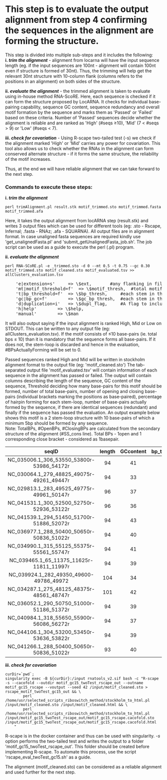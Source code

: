 # This step is to evaluate the output alignment from step 4 confirming the sequences in the alignment are forming the structure.

This step is divided into multiple sub-steps and it includes the following:  
**i. _trim the alignment_** - alignment from locarna will have the input sequence length (eg. if the input sequences are 100nt - alignment will contain 100nt even if structure is formed of 30nt). Thus, the trimming will help get the relevant 30nt structure with 10-column flank (columns refers to the positions in an alignment) on both sides of the structure.  

**ii.  _evaluate the alignment_** - the trimmed alignment is taken to evaluate using in-house method RNA-ScoRE. Here, each sequence is checked if it can form the structure proposed by LocARNA. It checks for individual base-pairing capability, sequence GC content, sequence redundancy and overall motif formation by the sequence and marks them as 'Passed' or 'Failed' based on these criteria. Number of 'Passed' sequences decide whether the alignment is reliable and are ranked as 'High' (#seqs ≥10), 'Mid' (7 < #seqs > 9) or 'Low' (#seqs < 7).  

**iii. _check for covariation_** - Using R-scape two-tailed test (-s) we check if the alignment marked 'High' or 'Mid' carries any power for covariation. This tool also allows us to check whether the RNAs in the alignment can form conserved alternate structure - if it forms the same structure, the reliability of the motif increases.  

Thus, at the end we will have reliable alignment that we can take forward to the next step.  

### Commands to execute these steps:
**i. _trim the alignment_**

	perl trimAlignment.pl result.stk motif_trimmed.sto motif_trimmed.fasta motif_trimmed.afa

Here, it takes the output alignment from locARNA step (result.stk) and writes 3 output files which can be used for different tools (eg: .sto - Rscape, Infernal; .fasta - RNAz; .afa - SQUARNA). All output files are in alignment format. In case unaligned fasta sequences are required kindly use 'get_unalignedFasta.pl' and 'submit_getUnalignedFasta_job.sh'. The job script can be used as a guide to execute the perl (.pl) program.

**ii. _evaluate the alignment_**

	perl RNA-SCoRE.pl -e _trimmed.sto -d 0 --mt 0.5 -t 0.75 --gc 0.30 motif_trimmed.sto motif_cleaned.sto motif_evaluated.tsv >> allClusters_evaluation.tsv

<pre>
	'e|extension=s'		=> \$ext, 		#any flanking in filename that should be replaced. mandatory to remove .sto from extension - to obtain clean output filename (Here, in this example '_trimmed.sto' from input filename (motif_trimmed.sto) has to be removed.
	'mt|motif_threshold=f'	=> \$motif_thresh, 	#total motif threshold [0.0-1.0] => set to 0.5 for evaluation/cleaning step (column labeled bp_threshold in output file)
	't|bp_threshold=f'	=> \$bp_thresh, 	#each stem in the motif should have x% of base-pairs [0.0-1.0] => set to 0.75 for evaluation/cleaning step. (column labeled HairpinBPs_per in output file)
	'gc|bp_gc=f'		=> \$gc_bp_thresh, 	#each stem in the motif should have x% of GC/CG base-pairs [0.0-1.0] -> set to 0.30
	'd|duplication=i'	=> \$dupl_flag,		#A flag to include duplications in the alignment and all the calculations: 0: duplications OFF - removes duplicationsand 1: duplications ON, retains duplications in the alignment
	'h|help'		=> \$help,
	'manual'		=> \$man
</pre>

It will also output saying if the input alignment is ranked High, Mid or Low on STDOUT. This can be written to any output file (eg: allClusters_evaluation.tsv). If the motif consists of ≤10 base-pairs (ie. total bps ≤ 10) than it is mandatory that the sequence forms all base-pairs. If it does not, the stem-loop is discarded and hence in the evaluation, #BPsActuallyForming will be set to 0.

Passed sequences ranked High and Mid will be written in stockholm alignment format to the output file (eg: 'motif_cleaned.sto')
The tab-separated output file 'motif_evaluated.tsv' will contain information of each sequence in the alignment has passed or failed. The output will contain columns describing the length of the sequence, GC content of the sequence, Threshold deciding how many base-pairs for this motif should be formed, number of total base-pairs, number of opening and closing base-pairs (individual brackets marking the positions as base-paired), percentage of hairpin forming for each stem-loop, number of base-pairs actually formed by the sequence, if there are identical sequences (redundant) and finally if the sequence has passed the evaluation. An output example below shows this motif is a 2 stem-loop structure with 10 base-pairs of which a minimum 5bp should be formed by any sequence.  
Note: TotalBPs, #OpenBPs, #ClosingBPs are calculated from the secondary structure of the alignment (#SS_cons line). Total BPs - 1open and 1 corresponding close bracket - considered as 1basepair. 

| seqID| length | GCcontent | bp_threshold | TotalBPs | #OpenBPs | #ClosingBPs | HairpinBPs_per | #BPsActuallyForming| RedundantRNAcandidates|Evaluation
|:-------------------------------------------:|:------:|:---------:|:------------:|:--------:|:--------:|:-----------:|:--------------:|:--------------------:|:-----------------------------------------:|:--------:|
| NC_035006.1_306_53550_53800r-53986_54172r|94|41|5|10|10|10|60.00,100.00,|5||Passed
| NC_030064.1_279_48825_49075r-49261_49447r|94|33|5|10|10|10|60.00,60.00,|0||Fail
| NC_029813.1_283_49525_49775r-49961_50147r|96|37|5|10|10|10|40.00,60.00,|0||Fail
| NC_041531.1_300_52500_52750r-52936_53122r|96|36|5|10|10|10|60.00,40.00,|0||Fail
| NC_041539.1_294_51450_51700r-51886_52072r|94|43|5|10|10|10|100.00,100.00,|10||Passed
| NC_036977.1_288_50400_50650r-50836_51022r|94|40|5|10|10|10|80.00,100.00,|9||Passed
| NC_034990.1_315_55125_55375r-55561_55747r|94|41|5|10|10|10|80.00,100.00,|9||Passed
| NC_039465.1_65_11375_11625r-11811_11997r|94|39|5|10|10|10|100.00,100.00,|10||Passed
| NC_039924.1_282_49350_49600-49786_49972|104|34|5|10|10|10|80.00,60.00,|4||Fail
| NC_034287.1_275_48125_48375r-48561_48747r|101|42|5|10|8|10|40.00,0.00,|0||Fail
| NC_036052.1_290_50750_51000r-51186_51372r|94|39|5|10|10|10|100.00,100.00,|10||Passed
| NC_040984.1_318_55650_55900r-56086_56272r|94|37|5|10|10|10|80.00,100.00,|9|NC_035566.1_301_52675_52925r-53111_53297r|Passed
| NC_044106.1_304_53200_53450r-53636_53822r|94|39|5|10|10|10|100.00,100.00,|10||Passed
| NC_041266.1_288_50400_50650r-50836_51022r|93|40|5|10|10|10|80.00,80.00,|8||Passed


**iii. _check for covariation_**

	curDir=`pwd`;
	singularity exec -B ${curDir}:/input rnatools_v2.sif bash -c "R-scape -s --cacofold --outdir motif_gc15_twoTest_rscape_out --outname motif_gc15_rscape --voutput --seed 42 /input/motif_cleaned.sto > rscape_motif_twoTest_gc15_out && \
			perl /home/usr/selected_scripts_riboswitch_method/stockholm_to_html.pl /input/motif_cleaned.sto /input/motif_cleaned.html && \
			perl /home/usr/selected_scripts_riboswitch_method/stockholm_to_html.pl /input/motif_gc15_twoTest_rscape_out/motif_gc15_rscape.cacofold.sto /input/motif_gc15_twoTest_rscape_out/motif_gc15_rscape.cacofold.html
		"

R-scape is in the docker container and thus can be used with singularity. _-s_ option performs the two-tailed test and writes the output to a folder 'motif_gc15_twoTest_rscape_out'. This folder should be created before implementing R-scape. To automate this process, use the script 'rscape_eval_twoTest_gc15.sh' as a guide. 

The alignment (motif_cleaned.sto) can be considered as a reliable alignment and used further for the next step.
